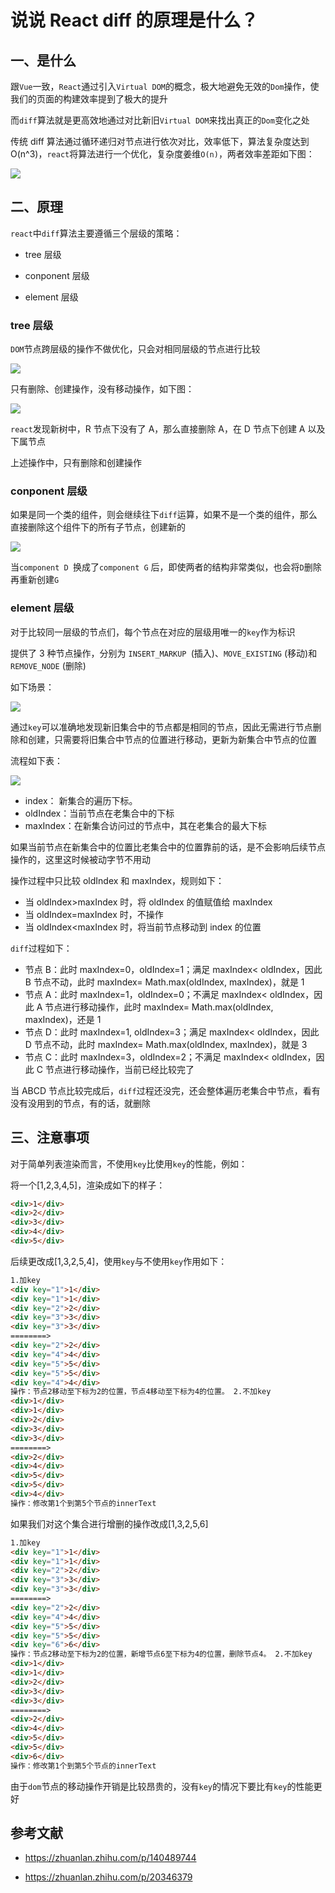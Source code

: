 # 说说 React diff 的原理是什么？

## 一、是什么

跟`Vue`一致，`React`通过引入`Virtual DOM`的概念，极大地避免无效的`Dom`操作，使我们的页面的构建效率提到了极大的提升

而`diff`算法就是更高效地通过对比新旧`Virtual DOM`来找出真正的`Dom`变化之处

传统 diff 算法通过循环递归对节点进行依次对比，效率低下，算法复杂度达到 O(n^3)，`react`将算法进行一个优化，复杂度姜维`O(n)`，两者效率差距如下图：

![](../../image/interview-react-3.png)

## 二、原理

`react`中`diff`算法主要遵循三个层级的策略：

- tree 层级

- conponent 层级

- element 层级

### tree 层级

`DOM`节点跨层级的操作不做优化，只会对相同层级的节点进行比较

![](../../image/interview-react-4.png)

只有删除、创建操作，没有移动操作，如下图：

![](../../image/interview-react-5.png)

`react`发现新树中，R 节点下没有了 A，那么直接删除 A，在 D 节点下创建 A 以及下属节点

上述操作中，只有删除和创建操作

### conponent 层级

如果是同一个类的组件，则会继续往下`diff`运算，如果不是一个类的组件，那么直接删除这个组件下的所有子节点，创建新的

![](../../image/interview-react-6.png)

当`component D `换成了`component G` 后，即使两者的结构非常类似，也会将`D`删除再重新创建`G`

### element 层级

对于比较同一层级的节点们，每个节点在对应的层级用唯一的`key`作为标识

提供了 3 种节点操作，分别为 `INSERT_MARKUP `(插入)、`MOVE_EXISTING` (移动)和 `REMOVE_NODE` (删除)

如下场景：

![](../../image/interview-react-7.png)

通过`key`可以准确地发现新旧集合中的节点都是相同的节点，因此无需进行节点删除和创建，只需要将旧集合中节点的位置进行移动，更新为新集合中节点的位置

流程如下表：

![](../../image/interview-react-8.png)

- index： 新集合的遍历下标。
- oldIndex：当前节点在老集合中的下标
- maxIndex：在新集合访问过的节点中，其在老集合的最大下标

如果当前节点在新集合中的位置比老集合中的位置靠前的话，是不会影响后续节点操作的，这里这时候被动字节不用动

操作过程中只比较 oldIndex 和 maxIndex，规则如下：

- 当 oldIndex>maxIndex 时，将 oldIndex 的值赋值给 maxIndex
- 当 oldIndex=maxIndex 时，不操作
- 当 oldIndex<maxIndex 时，将当前节点移动到 index 的位置

`diff`过程如下：

- 节点 B：此时 maxIndex=0，oldIndex=1；满足 maxIndex< oldIndex，因此 B 节点不动，此时 maxIndex= Math.max(oldIndex, maxIndex)，就是 1
- 节点 A：此时 maxIndex=1，oldIndex=0；不满足 maxIndex< oldIndex，因此 A 节点进行移动操作，此时 maxIndex= Math.max(oldIndex, maxIndex)，还是 1
- 节点 D：此时 maxIndex=1, oldIndex=3；满足 maxIndex< oldIndex，因此 D 节点不动，此时 maxIndex= Math.max(oldIndex, maxIndex)，就是 3
- 节点 C：此时 maxIndex=3，oldIndex=2；不满足 maxIndex< oldIndex，因此 C 节点进行移动操作，当前已经比较完了

当 ABCD 节点比较完成后，`diff`过程还没完，还会整体遍历老集合中节点，看有没有没用到的节点，有的话，就删除

## 三、注意事项

对于简单列表渲染而言，不使用`key`比使用`key`的性能，例如：

将一个[1,2,3,4,5]，渲染成如下的样子：

```html
<div>1</div>
<div>2</div>
<div>3</div>
<div>4</div>
<div>5</div>
```

后续更改成[1,3,2,5,4]，使用`key`与不使用`key`作用如下：

```html
1.加key
<div key="1">1</div>
<div key="1">1</div>
<div key="2">2</div>
<div key="3">3</div>
<div key="3">3</div>
========>
<div key="2">2</div>
<div key="4">4</div>
<div key="5">5</div>
<div key="5">5</div>
<div key="4">4</div>
操作：节点2移动至下标为2的位置，节点4移动至下标为4的位置。 2.不加key
<div>1</div>
<div>1</div>
<div>2</div>
<div>3</div>
<div>3</div>
========>
<div>2</div>
<div>4</div>
<div>5</div>
<div>5</div>
<div>4</div>
操作：修改第1个到第5个节点的innerText
```

如果我们对这个集合进行增删的操作改成[1,3,2,5,6]

```html
1.加key
<div key="1">1</div>
<div key="1">1</div>
<div key="2">2</div>
<div key="3">3</div>
<div key="3">3</div>
========>
<div key="2">2</div>
<div key="4">4</div>
<div key="5">5</div>
<div key="5">5</div>
<div key="6">6</div>
操作：节点2移动至下标为2的位置，新增节点6至下标为4的位置，删除节点4。 2.不加key
<div>1</div>
<div>1</div>
<div>2</div>
<div>3</div>
<div>3</div>
========>
<div>2</div>
<div>4</div>
<div>5</div>
<div>5</div>
<div>6</div>
操作：修改第1个到第5个节点的innerText
```

由于`dom`节点的移动操作开销是比较昂贵的，没有`key`的情况下要比有`key`的性能更好

## 参考文献

- https://zhuanlan.zhihu.com/p/140489744

- https://zhuanlan.zhihu.com/p/20346379
